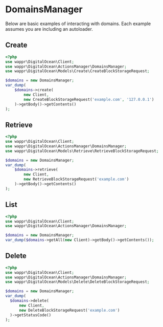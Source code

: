 # DomainsManager

Below are basic examples of interacting with domains. Each example assumes you are including an autoloader.

## Create

```php
<?php
use wappr\DigitalOcean\Client;
use wappr\DigitalOcean\ActionsManager\DomainsManager;
use wappr\DigitalOcean\Models\Create\CreateBlockStorageRequest;

$domains = new DomainsManager;
var_dump(
    $domains->create(
        new Client,
        new CreateBlockStorageRequest('example.com', '127.0.0.1')
    )->getBody()->getContents()
);
```

## Retrieve

```php
<?php
use wappr\DigitalOcean\Client;
use wappr\DigitalOcean\ActionsManager\DomainsManager;
use wappr\DigitalOcean\Models\Retrieve\RetrieveBlockStorageRequest;

$domains = new DomainsManager;
var_dump(
    $domains->retrieve(
        new Client,
        new RetrieveBlockStorageRequest('example.com')
    )->getBody()->getContents()
);
```

## List

```php
<?php
use wappr\DigitalOcean\Client;
use wappr\DigitalOcean\ActionsManager\DomainsManager;

$domains = new DomainsManager;
var_dump($domains->getAll(new Client)->getBody()->getContents());
```

## Delete

```php
<?php
use wappr\DigitalOcean\Client;
use wappr\DigitalOcean\ActionsManager\DomainsManager;
use wappr\DigitalOcean\Models\Delete\DeleteBlockStorageRequest;

$domains = new DomainsManager;
var_dump(
  $domains->delete(
      new Client,
      new DeleteBlockStorageRequest('example.com')
  )->getStatusCode()
);
```
